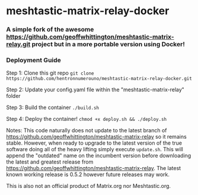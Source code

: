# meshtastic-matrix-relay-docker
### A simple fork of the awesome https://github.com/geoffwhittington/meshtastic-matrix-relay.git project but in a more portable version using Docker!

### Deployment Guide
Step 1: Clone this git repo
`git clone https://github.com/hentronnumerouno/meshtastic-matrix-relay-docker.git`

Step 2: Update your config.yaml file within the "meshtastic-matrix-relay" folder

Step 3: Build the container
`./build.sh`

Step 4: Deploy the container!
`chmod +x deploy.sh && ./deploy.sh`

Notes: This code naturally does not update to the latest branch of https://github.com/geoffwhittington/meshtastic-matrix-relay so it remains stable. However, when ready to upgrade to the latest version of the true software doing all of the heavy lifting simply execute `update.sh`. This will append the "outdated" name on the incumbent version before downloading the latest and greatest release from https://github.com/geoffwhittington/meshtastic-matrix-relay. The latest known working release is 0.5.2 however future releases may work.

This is also not an official product of Matrix.org nor Meshtastic.org.